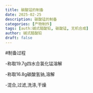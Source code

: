 ```yaml
---
title: 碳酸锰的制备
date: 2025-02-25
description: 碳酸锰的制备
categories: [产物制作]
tags: [auth:碱式醋酸铅, 碳酸锰, 无机合成]
author: 碱式醋酸铅
draft: false
---
```


#制备过程

-称取19.7g四水合氯化锰溶解

-称取16.8g碳酸氢钠,溶解

-混合,过滤,洗涤,干燥

<!--
支持 Markdown 格式：
- 使用 # 表示标题
- 使用 ** ** 表示粗体
- 使用 * * 表示斜体
- 使用  表示代码块
- 使用 $ $ 表示公式
- 更多格式请参考：https://www.markdownguide.org/basic-syntax/

markdown每段间应该空一行，如：

✅正确示例：

## 标题

第一行

第二行

❌错误示例：

## 标题
第一行
第二行

-->
